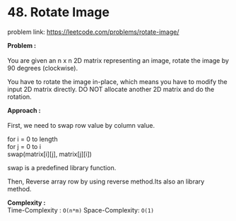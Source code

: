 # 48. Rotate Image

problem link: https://leetcode.com/problems/rotate-image/

**Problem :**<br><br>
You are given an n x n 2D matrix representing an image, rotate the image by 90 degrees (clockwise).<br>

You have to rotate the image in-place, which means you have to modify the input 2D matrix directly. DO NOT allocate another 2D matrix and do the rotation.<br>

**Approach :**<br><br>
First, we need to swap row value by column value.<br>

for i = 0 to length<br>
for j = 0 to i<br>
swap(matrix[i][j], matrix[j][i])<br>

swap is a predefined library function.<br>

Then, Reverse array row by using reverse method.Its also an library method.<br>

**Complexity :**<br>
Time-Complexity : `O(n*m)`
Space-Complexity: `O(1)`
